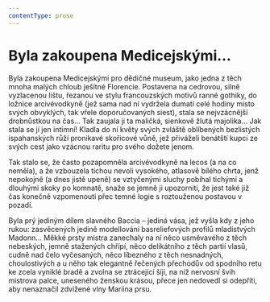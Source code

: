 ```yaml
---
contentType: prose
---
```


# Byla zakoupena Medicejskými…

Byla zakoupena Medicejskými pro dědičné museum, jako jedna z těch mnoha malých chloub ješitné Florencie. Postavena na cedrovou, silně vyzlacenou lištu, řezanou ve stylu francouzských motivů ranné gothiky, do ložnice arcivévodkyně (jež sama nad ní vydržela dumati celé hodiny místo svých obvyklých, tak vřele doporučovaných siest), stala se nejvzácnější drobnůstkou na čas… Tak zaujala ji ta maličká, sienkově žlutá majolika… Jak stala se jí jen intimní! Kladla do ní květy svých zvláště oblíbených bezlistých ispahanských růží pronikavé skořicové vůně, jež přiváželi benátští kupci ze svých cest jako vzácnou raritu pro svého dožete jenom. 

Tak stalo se, že často pozapomněla arcivévodkyně na lecos (a na co neměla), a že vzbouzela tichou nevoli vysokého, atlasově bílého chrta, jenž nepokojně (a dnes jistě upeně) se vztyčenými sluchy pobíhal tichými a dlouhými skoky po komnatě, snaže se jemně ji upozorniti, že jest také již čas konečně vzpomenouti přec temné logie s roztouženou postavou v pozadí. 

Byla prý jediným dílem slavného Baccia – jediná vása, jež vyšla kdy z jeho rukou: zasvěcených jedině modellování basreliefových profilů mladistvých Madonn… Měkké prsty mistra zanechaly na ní něco usměvavého z těch nebeských, jemně stažených chřípí, něco delikátního z těch partií vlasů, cudně nad čelo vyčesaných, něco líbezného z těch nesnadných, choulostivých a u něho tak elegantně řečených přechodův od spodního retu ke zcela vyniklé bradě a zvolna se ztrácející šíji, na níž nervosní švih mistrova palce, uneseného ženskou krásou, přece jen nedovedl si odepříti, aby nenaznačil zdvižené vlny Mariina prsu.
